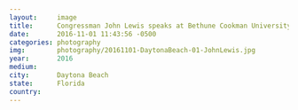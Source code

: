 ```yaml
---
layout: 	image
title:  	Congressman John Lewis speaks at Bethune Cookman University's march to the polls
date:   	2016-11-01 11:43:56 -0500
categories: photography
img:		photography/20161101-DaytonaBeach-01-JohnLewis.jpg
year:		2016
medium:
city:		Daytona Beach
state:		Florida
country:
---
```

